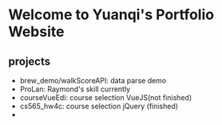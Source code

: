 # Welcome to Yuanqi's Portfolio Website

## projects

- brew_demo/walkScoreAPI: data parse demo
- ProLan: Raymond's skill currently
- courseVueEdi: course selection VueJS(not finished)
- cs565_hw4c: course selection jQuery (finished)
- 
